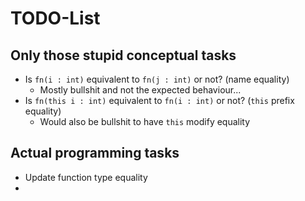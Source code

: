 # TODO-List

## Only those stupid conceptual tasks
- Is `fn(i : int)` equivalent to `fn(j : int)` or not? (name equality)
	- Mostly bullshit and not the expected behaviour...
- Is `fn(this i : int)` equivalent to `fn(i : int)` or not? (`this` prefix equality)
	- Would also be bullshit to have `this` modify equality

## Actual programming tasks
- Update function type equality
-
